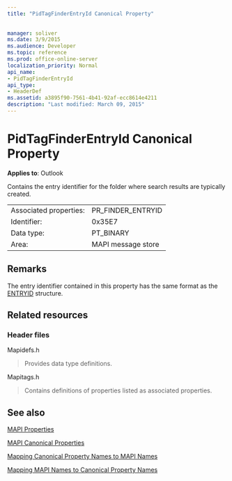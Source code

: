 ```yaml
---
title: "PidTagFinderEntryId Canonical Property"
 
 
manager: soliver
ms.date: 3/9/2015
ms.audience: Developer
ms.topic: reference
ms.prod: office-online-server
localization_priority: Normal
api_name:
- PidTagFinderEntryId
api_type:
- HeaderDef
ms.assetid: a3895f90-7561-4b41-92af-ecc8614e4211
description: "Last modified: March 09, 2015"
---
```


# PidTagFinderEntryId Canonical Property

  
  
**Applies to**: Outlook 
  
Contains the entry identifier for the folder where search results are typically created.
  
|||
|:-----|:-----|
|Associated properties:  <br/> |PR_FINDER_ENTRYID  <br/> |
|Identifier:  <br/> |0x35E7  <br/> |
|Data type:  <br/> |PT_BINARY  <br/> |
|Area:  <br/> |MAPI message store  <br/> |
   
## Remarks

The entry identifier contained in this property has the same format as the [ENTRYID](entryid.md) structure. 
  
## Related resources

### Header files

Mapidefs.h
  
> Provides data type definitions.
    
Mapitags.h
  
> Contains definitions of properties listed as associated properties.
    
## See also



[MAPI Properties](mapi-properties.md)
  
[MAPI Canonical Properties](mapi-canonical-properties.md)
  
[Mapping Canonical Property Names to MAPI Names](mapping-canonical-property-names-to-mapi-names.md)
  
[Mapping MAPI Names to Canonical Property Names](mapping-mapi-names-to-canonical-property-names.md)

